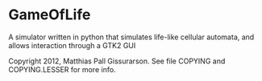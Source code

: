 GameOfLife
===========================

A simulator written in python that simulates life-like cellular automata, and allows interaction through a GTK2 GUI

Copyright 2012, Matthias Pall Gissurarson. See file COPYING and COPYING.LESSER for more info.
